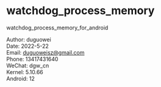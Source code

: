 # watchdog_process_memory
watchdog_process_memory_for_android


Author: duguowei  
Date: 2022-5-22  
Email: duguoweisz@gmail.com  
Phone: 13417431640  
WeChat: dgw_cn  
Kernel: 5.10.66  
Android: 12  
